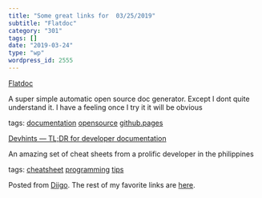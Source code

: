 ```yaml
---
title: "Some great links for  03/25/2019"
subtitle: "Flatdoc"
category: "301"
tags: []
date: "2019-03-24"
type: "wp"
wordpress_id: 2555
---
```

[Flatdoc](http://ricostacruz.com/flatdoc/) 

A super simple automatic open source doc generator. Except I dont quite understand it. I have a feeling once I try it it will be obvious

 tags: [documentation](https://www.diigo.com/user/pitosalas/documentation) [opensource](https://www.diigo.com/user/pitosalas/opensource) [github.pages](https://www.diigo.com/user/pitosalas/github.pages)

 [Devhints — TL;DR for developer documentation](https://devhints.io) 

An amazing set of cheat sheets from a prolific developer in the philippines

 tags: [cheatsheet](https://www.diigo.com/user/pitosalas/cheatsheet) [programming](https://www.diigo.com/user/pitosalas/programming) [tips](https://www.diigo.com/user/pitosalas/tips)

Posted from [Diigo](https://www.diigo.com). The rest of my favorite links are [here](https://www.diigo.com/user/pitosalas).